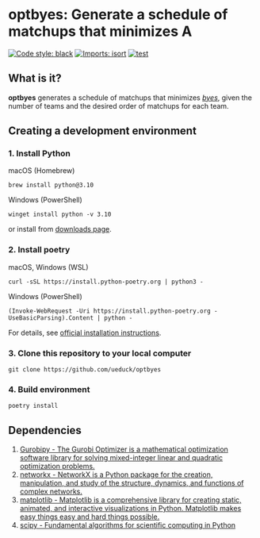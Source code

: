 # optbyes: Generate a schedule of matchups that minimizes A
[![Code style: black](https://img.shields.io/badge/code%20style-black-000000.svg)](https://github.com/psf/black)
[![Imports: isort](https://img.shields.io/badge/%20imports-isort-%231674b1?style=flat&labelColor=ef8336)](https://pycqa.github.io/isort/)
[![test](https://github.com/ueduck/optbyes/actions/workflows/ci.yml/badge.svg)](https://github.com/ueduck/optbyes/actions/workflows/ci.yml)

## What is it?
**optbyes** generates a schedule of matchups that minimizes *[byes](https://en.wikipedia.org/wiki/Bye_(sports))*, given the number of teams and the desired order of matchups for each team.

## Creating a development environment
### 1. Install Python
macOS (Homebrew)
```
brew install python@3.10
```
Windows (PowerShell)
```
winget install python -v 3.10
```
or install from [downloads page](https://www.python.org/downloads/).

### 2. Install poetry
macOS, Windows (WSL)
```
curl -sSL https://install.python-poetry.org | python3 -
```
Windows (PowerShell)
```
(Invoke-WebRequest -Uri https://install.python-poetry.org -UseBasicParsing).Content | python -
```
For details, see [official installation instructions](https://python-poetry.org/docs/#installing-with-the-official-installer).

### 3. Clone this repository to your local computer
```
git clone https://github.com/ueduck/optbyes
```

### 4. Build environment
```
poetry install
```

## Dependencies
1. [Gurobipy - The Gurobi Optimizer is a mathematical optimization software library for solving mixed-integer linear and quadratic optimization problems.](https://pypi.org/project/gurobipy/)
1. [networkx - NetworkX is a Python package for the creation, manipulation, and study of the structure, dynamics, and functions of complex networks.](https://networkx.org/documentation/stable/index.html)
1. [matplotlib - Matplotlib is a comprehensive library for creating static, animated, and interactive visualizations in Python. Matplotlib makes easy things easy and hard things possible.](https://matplotlib.org)
1. [scipy - Fundamental algorithms for scientific computing in Python](https://scipy.org)
